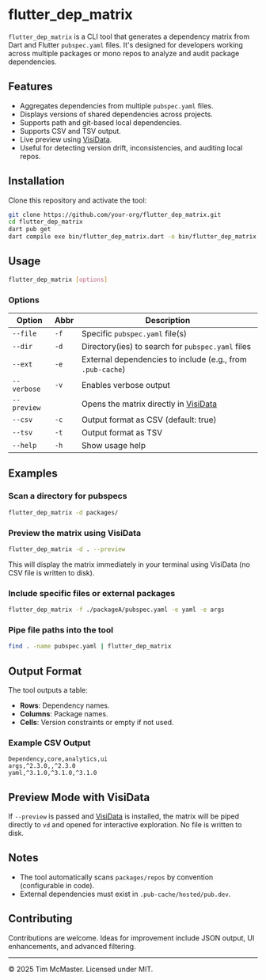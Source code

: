 # flutter_dep_matrix

`flutter_dep_matrix` is a CLI tool that generates a dependency matrix from Dart and Flutter `pubspec.yaml` files. 
It's designed for developers working across multiple packages or mono repos to analyze and audit package dependencies.

## Features

- Aggregates dependencies from multiple `pubspec.yaml` files.
- Displays versions of shared dependencies across projects.
- Supports path and git-based local dependencies.
- Supports CSV and TSV output.
- Live preview using [VisiData](https://www.visidata.org/).
- Useful for detecting version drift, inconsistencies, and auditing local repos.

## Installation

Clone this repository and activate the tool:

```bash
git clone https://github.com/your-org/flutter_dep_matrix.git
cd flutter_dep_matrix
dart pub get
dart compile exe bin/flutter_dep_matrix.dart -o bin/flutter_dep_matrix
```

## Usage

```bash
flutter_dep_matrix [options]
```

### Options

| Option         | Abbr | Description                                                   |
|----------------|------|---------------------------------------------------------------|
| `--file`       | `-f` | Specific `pubspec.yaml` file(s)                               |
| `--dir`        | `-d` | Directory(ies) to search for `pubspec.yaml` files             |
| `--ext`        | `-e` | External dependencies to include (e.g., from `.pub-cache`)    |
| `--verbose`    | `-v` | Enables verbose output                                        |
| `--preview`    |      | Opens the matrix directly in [VisiData](https://www.visidata.org/) |
| `--csv`        | `-c` | Output format as CSV (default: true)                          |
| `--tsv`        | `-t` | Output format as TSV                                          |
| `--help`       | `-h` | Show usage help                                               |

## Examples

### Scan a directory for pubspecs

```bash
flutter_dep_matrix -d packages/
```

### Preview the matrix using VisiData

```bash
flutter_dep_matrix -d . --preview
```

This will display the matrix immediately in your terminal using VisiData (no CSV file is written to disk).

### Include specific files or external packages

```bash
flutter_dep_matrix -f ./packageA/pubspec.yaml -e yaml -e args
```

### Pipe file paths into the tool

```bash
find . -name pubspec.yaml | flutter_dep_matrix
```

## Output Format

The tool outputs a table:

- **Rows**: Dependency names.
- **Columns**: Package names.
- **Cells**: Version constraints or empty if not used.

### Example CSV Output

```csv
Dependency,core,analytics,ui
args,^2.3.0,,^2.3.0
yaml,^3.1.0,^3.1.0,^3.1.0
```

## Preview Mode with VisiData

If `--preview` is passed and [VisiData](https://www.visidata.org/) is installed, the matrix will be piped directly to `vd` and opened for interactive exploration. No file is written to disk.

## Notes

- The tool automatically scans `packages/repos` by convention (configurable in code).
- External dependencies must exist in `.pub-cache/hosted/pub.dev`.

## Contributing

Contributions are welcome. Ideas for improvement include JSON output, UI enhancements, and advanced filtering.

---

© 2025 Tim McMaster. Licensed under MIT.
